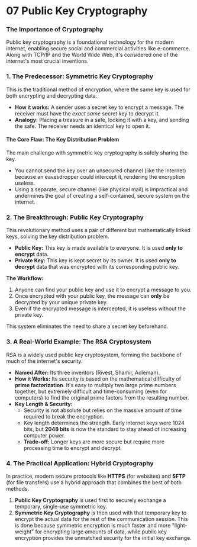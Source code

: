 # 07 Public Key Cryptography

### The Importance of Cryptography
Public key cryptography is a foundational technology for the modern internet, enabling secure social and commercial activities like e-commerce. Along with TCP/IP and the World Wide Web, it's considered one of the internet's most crucial inventions.

### 1. The Predecessor: Symmetric Key Cryptography
This is the traditional method of encryption, where the same key is used for both encrypting and decrypting data.
*   **How it works:** A sender uses a secret key to encrypt a message. The receiver must have the *exact same* secret key to decrypt it.
*   **Analogy:** Placing a treasure in a safe, locking it with a key, and sending the safe. The receiver needs an identical key to open it.

#### The Core Flaw: The Key Distribution Problem
The main challenge with symmetric key cryptography is safely sharing the key.
*   You cannot send the key over an unsecured channel (like the internet) because an eavesdropper could intercept it, rendering the encryption useless.
*   Using a separate, secure channel (like physical mail) is impractical and undermines the goal of creating a self-contained, secure system on the internet.

### 2. The Breakthrough: Public Key Cryptography
This revolutionary method uses a pair of different but mathematically linked keys, solving the key distribution problem.
*   **Public Key:** This key is made available to everyone. It is used **only to encrypt** data.
*   **Private Key:** This key is kept secret by its owner. It is used **only to decrypt** data that was encrypted with its corresponding public key.

**The Workflow:**
1.  Anyone can find your public key and use it to encrypt a message to you.
2.  Once encrypted with your public key, the message can **only** be decrypted by your unique private key.
3.  Even if the encrypted message is intercepted, it is useless without the private key.

This system eliminates the need to share a secret key beforehand.

### 3. A Real-World Example: The RSA Cryptosystem
RSA is a widely used public key cryptosystem, forming the backbone of much of the internet's security.
*   **Named After:** Its three inventors (Rivest, Shamir, Adleman).
*   **How it Works:** Its security is based on the mathematical difficulty of **prime factorization**. It's easy to multiply two large prime numbers together, but extremely difficult and time-consuming (even for computers) to find the original prime factors from the resulting number.
*   **Key Length & Security:**
    *   Security is not absolute but relies on the massive amount of time required to break the encryption.
    *   Key length determines the strength. Early internet keys were 1024 bits, but **2048 bits** is now the standard to stay ahead of increasing computer power.
    *   **Trade-off:** Longer keys are more secure but require more processing time to encrypt and decrypt.

### 4. The Practical Application: Hybrid Cryptography
In practice, modern secure protocols like **HTTPS** (for websites) and **SFTP** (for file transfers) use a hybrid approach that combines the best of both methods.
1.  **Public Key Cryptography** is used first to securely exchange a temporary, single-use symmetric key.
2.  **Symmetric Key Cryptography** is then used with that temporary key to encrypt the actual data for the rest of the communication session.
This is done because symmetric encryption is much faster and more "light-weight" for encrypting large amounts of data, while public key encryption provides the unmatched security for the initial key exchange.
